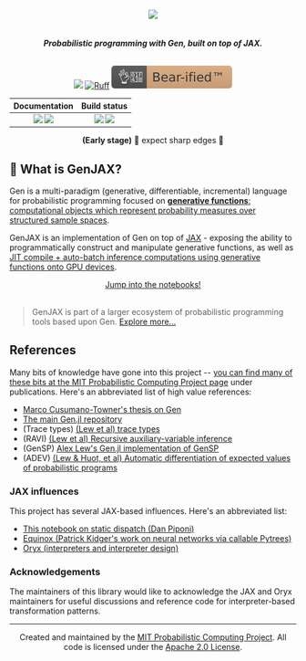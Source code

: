 <br>
<p align="center">
<img width="400px" src="./docs/assets/img/logo.png"/>
</p>
<br>

<div align="center">
<b><i>Probabilistic programming with Gen, built on top of JAX.</i></b>
</div>
<br>

<div align="center">

[![][jax_badge]](https://github.com/google/jax)
[![Ruff](https://img.shields.io/endpoint?url=https://raw.githubusercontent.com/astral-sh/ruff/main/assets/badge/v2.json)](https://github.com/astral-sh/ruff)
[![Public API: beartyped](https://raw.githubusercontent.com/beartype/beartype-assets/main/badge/bear-ified.svg?style=flat-square)](https://beartype.readthedocs.io)

| **Documentation** |          **Build status**          |
| :---------------: | :--------------------------------: |
| [![](https://img.shields.io/badge/docs-stable-blue.svg?style=flat-square)](https://probcomp.github.io/genjax/) [![](https://img.shields.io/badge/jupyter-%23FA0F00.svg?style=flat-square&logo=jupyter&logoColor=white)](https://probcomp.github.io/genjax/notebooks/) | [![][main_build_action_badge]][main_build_status_url] [![][nightly_build_action_badge]][nightly_build_status_url] |

</div>

[main_build_action_badge]: https://github.com/probcomp/genjax/actions/workflows/ci.yml/badge.svg?style=flat-square&branch=main
[nightly_build_action_badge]: https://github.com/probcomp/genjax/actions/workflows/ci.yml/badge.svg?style=flat-square&branch=nightly
[actions]: https://github.com/probcomp/genjax/actions
[main_build_status_url]: https://github.com/probcomp/genjax/actions/workflows/ci.yml?query=branch%3Amain
[nightly_build_status_url]: https://github.com/probcomp/genjax/actions/workflows/ci.yml?query=branch%3Anightly


<div align="center">
<b>(Early stage)</b> 🔪 expect sharp edges 🔪
</div>

## 🔎 What is GenJAX?

Gen is a multi-paradigm (generative, differentiable, incremental) language for probabilistic programming focused on [**generative functions**: computational objects which represent probability measures over structured sample spaces](https://probcomp.github.io/genjax/notebooks/concepts/introduction/intro_to_genjax.html#what-is-a-generative-function).

GenJAX is an implementation of Gen on top of [JAX](https://github.com/google/jax) - exposing the ability to programmatically construct and manipulate generative functions, as well as [JIT compile + auto-batch inference computations using generative functions onto GPU devices](https://jax.readthedocs.io/en/latest/jax-101/02-jitting.html).

<div align="center">
<a href="https://probcomp.github.io/genjax/notebooks/index.html">Jump into the notebooks!</a>
<br>
<br>
</div>

> GenJAX is part of a larger ecosystem of probabilistic programming tools based upon Gen. [Explore more...](https://www.gen.dev/)

## References

Many bits of knowledge have gone into this project -- [you can find many of these bits at the MIT Probabilistic Computing Project page](http://probcomp.csail.mit.edu/) under publications. Here's an abbreviated list of high value references:

- [Marco Cusumano-Towner's thesis on Gen][marco_thesis]
- [The main Gen.jl repository][gen_jl]
- (Trace types) [(Lew et al) trace types][trace_types]
- (RAVI) [(Lew et al) Recursive auxiliary-variable inference][ravi]
- (GenSP) [Alex Lew's Gen.jl implementation of GenSP][gen_sp]
- (ADEV) [(Lew & Huot, et al) Automatic differentiation of expected values of probabilistic programs][adev]

### JAX influences

This project has several JAX-based influences. Here's an abbreviated list:

- [This notebook on static dispatch (Dan Piponi)][effect_handling_interp]
- [Equinox (Patrick Kidger's work on neural networks via callable Pytrees)][equinox]
- [Oryx (interpreters and interpreter design)][oryx]

### Acknowledgements

The maintainers of this library would like to acknowledge the JAX and Oryx maintainers for useful discussions and reference code for interpreter-based transformation patterns.

---

<div align="center">
Created and maintained by the <a href="http://probcomp.csail.mit.edu/">MIT Probabilistic Computing Project</a>. All code is licensed under the <a href="LICENSE">Apache 2.0 License</a>.
</div>

[marco_thesis]: https://www.mct.dev/assets/mct-thesis.pdf
[gen_jl]: https://github.com/probcomp/Gen.jl
[trace_types]: https://dl.acm.org/doi/10.1145/3371087
[adev]: https://arxiv.org/abs/2212.06386
[ravi]: https://arxiv.org/abs/2203.02836
[gen_sp]: https://github.com/probcomp/GenSP.jl
[effect_handling_interp]: https://colab.research.google.com/drive/1HGs59anVC2AOsmt7C4v8yD6v8gZSJGm6#scrollTo=ukjVJ2Ls_6Q3
[equinox]: https://github.com/patrick-kidger/equinox
[oryx]: https://github.com/jax-ml/oryx
[jax_badge]: https://img.shields.io/badge/JAX-Accelerated-9cf.svg?style=flat-square&logo=data:image/png;base64,iVBORw0KGgoAAAANSUhEUgAAAC0AAAAaCAYAAAAjZdWPAAAIx0lEQVR42rWWBVQbWxOAkefur%2B7u3les7u7F3ZIQ3N2tbng8aXFC0uAuKf2hmlJ3AapIgobMv7t0w%2Ba50JzzJdlhlvNldubeq%2FY%2BXrTS1z%2B6sttrKfQOOY4ns13ecFImb47pVvIkukNe4y3Junr1kSZ%2Bb3Na248tx7rKiHlPo6Ryse%2F11NKQuk%2FV3tfL52yHtXm8TGYS1wk4J093wrPQPngRJH9HH1x2fAjMhcIeIaXKQCmd2Gn7IqSvG83BueT0CMkTyESUqm3vRRggTdOBIb1HFDaNl8Gdg91AFGkO7QXe8gJInpoDjEXC9gbhtWH3rjZ%2F9yK6t42Y9zyiC1iLhZA8JQe4eqKXklrJF0MqfPv2bc2wzPZjpnEyMEVlEZCKQzYCJhE8QEtIL1RaXEVFEGmEaTn96VuLDzWflLFbgvqUec3BPVBmeBnNwUiakq1I31UcPaTSR8%2B1LnditsscaB2A48K6D9SoZDD2O6bELvA0JGhl4zIYZzcWtD%2BMfdvdHNsDOHciXwBPN18lj7sy79qQCTNK3nxBZXakqbZFO2jHskA7zBs%2BJhmDmr0RhoadIZjYxKIVHpCZngPMZUKoQKrfEoz1PfZZdKAe2CvP4XnYE8k2LLMdMumwrLaNlomyVqK0UdwN%2BD7AAz73dYBpPg6gPiCN8TXFHCI2s7AWYesJgTabD%2FS5uXDTuwVaAvvghncTdk1DYGkL0daAs%2BsLiutLrn0%2BRMNXpunC7mgkCpshfbw4OhrUvMkYo%2F0c4XtHS1waY4mlG6To8oG1TKjs78xV5fAkSgqcZSL0GoszfxEAW0fUludRNWlIhGsljzVjctr8rJOkCpskKaDYIlgkVoCmF0kp%2FbW%2FU%2F%2B8QNdXPztbAc4kFxIEmNGwKuI9y5gnBMH%2BakiZxlfGaLP48kyj4qPFkeIPh0Q6lt861zZF%2BgBpDcAxT3gEOjGxMDLQRSn9XaDzPWdOstkEN7uez6jmgLOYilR7NkFwLh%2B4G0SQMnMwRp8jaCrwEs8eEmFW2VsNd07HQdP4TgWxNTYcFcKHPhRYFOWLfJJBE5FefTQsWiKRaOw6FBr6ob1RP3EoqdbHsWFDwAYvaVI28DaK8AHs51tU%2BA3Z8CUXvZ1jnSR7SRS2SnwKw4O8B1rCjwrjgt1gSrjXnWhBxjD0Hidm4vfj3e3riUP5PcUCYlZxsYFDK41XnLlUANwVeeILFde%2BGKLhk3zgyZNeQjcSHPMEKSyPPQKfIcKfIqCf8yN95MGZZ1bj98WJ%2BOorQzxsPqcYdX9orw8420jBQNfJVVmTOStEUqFz5dq%2F2tHUY3LbjMh0qYxCwCGxRep8%2FK4ZnldzuUkjJLPDhkzrUFBoHYBjk3odtNMYoJVGx9BG2JTNVehksmRaGUwMbYQITk3Xw9gOxbNoGaA8RWjwuQdsXdGvpdty7Su2%2Fqn0qbzWsXYp0nqVpet0O6zzugva1MZHUdwHk9G8aH7raHua9AIxzzjxDaw4w4cpvEQlM84kwdI0hkpsPpcOtUeaVM8hQT2Qtb4ckUbaYw4fXzGAqSVEd8CGpqamj%2F9Q2pPX7miW0NlHlDE81AxLSI2wyK6xf6vfrcgEwb0PAtPaHM1%2BNXzGXAlMRcUIrMpiE6%2Bxv0cyxSrC6FmjzvkWJE3OxpY%2BzmpsANFBxK6RuIJvXe7bUHNd4zfCwvPPh9unSO%2BbIL2JY53QDqvdbsEi2%2BuwEEHPsfFRdOqjHcjTaCLmWdBewtKzHEwKZynSGgtTaSqx7dwMeBLRhR1LETDhu76vgTFfMLi8zc8F7hoRPpAYjAWCp0Jy5dzfSEfltGU6M9oVCIATnPoGKImDUJNfK0JS37QTc9yY7eDKzIX5wR4wN8RTya4jETAvZDCmFeEPwhNXoOlQt5JnRzqhxLZBpY%2BT5mZD3M4MfLnDW6U%2Fy6jkaDXtysDm8vjxY%2FXYnLebkelXaQtSSge2IhBj9kjMLF41duDUNRiDLHEzfaigsoxRzWG6B0kZ2%2BoRA3dD2lRa44ZrM%2FBW5ANziVApGLaKCYucXOCEdhoew5Y%2Btu65VwJqxUC1j4lav6UwpIJfnRswQUIMawPSr2LGp6WwLDYJ2TwoMNbf6Tdni%2FEuNvAdEvuUZAwFERLVXg7pg9xt1djZgqV7DmuHFGQI9Sje2A9dR%2FFDd0osztIRYnln1hdW1dff%2B1gtNLN1u0ViZy9BBlu%2BzBNUK%2BrIaP9Nla2TG%2BETHwq2kXzmS4XxXmSVan9KMYUprrbgFJqCndyIw9fgdh8dMvzIiW0sngbxoGlniN6LffruTEIGE9khBw5T2FDmWlTYqrnEPa7aF%2FYYcPYiUE48Ul5jhP82tj%2FiESyJilCeLdQRpod6No3xJNNHeZBpOBsiAzm5rg2dBZYSyH9Hob0EOFqqh3vWOuHbFR5eXcORp4OzwTUA4rUzVfJ4q%2FIa1GzCrzjOMxQr5uqLAWUOwgaHOphrgF0r2epYh%2FytdjBmUAurfM6CxruT3Ee%2BDv2%2FHAwK4RUIPskqK%2Fw4%2FR1F1bWfHjbNiXcYl6RwGJcMOMdXZaEVxCutSN1SGLMx3JfzCdlU8THZFFC%2BJJuB2964wSGdmq3I2FEcpWYVfHm4jmXd%2BRn7agFn9oFaWGYhBmJs5v5a0LZUjc3Sr4Ep%2FmFYlX8OdLlFYidM%2B731v7Ly4lfu85l3SSMTAcd5Bg2Sl%2FIHBm3RuacVx%2BrHpFcWjxztavOcOBcTnUhwekkGlsfWEt2%2FkHflB7WqKomGvs9F62l7a%2BRKQQQtRBD9VIlZiLEfRBRfQEmDb32cFQcSjznUP3um%2FkcbV%2BjmNEvqhOQuonjoQh7QF%2BbK811rduN5G6ICLD%2BnmPbi0ur2hrDLKhQYiwRdQrvKjcp%2F%2BL%2BnTz%2Fa4FgvmakvluPMMxbL15Dq5MTYAhOxXM%2FmvEpsoWmtfP9RxnkAIAr%2F5pVxqPxH93msKodRSXIct2l0OU0%2FL4eY506L%2B3GyJ6UMEZfjjCDbysNcWWmFweJP0Jz%2FA0g2gk80pGkYAAAAAElFTkSuQmCC
